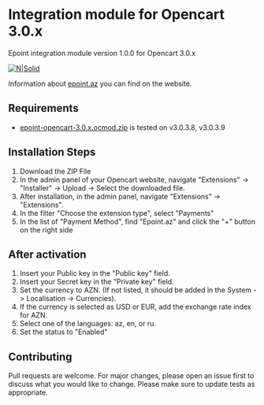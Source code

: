 # Integration module for Opencart 3.0.x
Epoint integration module version 1.0.0 for Opencart 3.0.x

[![N|Solid](https://epoint.az/images/logo.svg)](https://epoint.az/)

Information about [epoint.az](https://epoint.az) you can find on the website.

## Requirements
- [epoint-opencart-3.0.x.ocmod.zip](https://abbaszade.dev/epoint-opencart-3.0.x.ocmod.zip) is tested on v3.0.3.8, v3.0.3.9

## Installation Steps
1. Download the ZIP File
2. In the admin panel of your Opencart website, navigate "Extensions" -> "Installer" -> Upload -> Select the downloaded file.
3. After installation, in the admin panel, navigate "Extensions" -> "Extensions".
4. In the filter "Choose the extension type", select "Payments"
5. In the list of "Payment Method", find "Epoint.az" and click the "+" button on the right side

## After activation
1. Insert your Public key in the "Public key" field.
2. Insert your Secret key in the "Private key" field.
3. Set the currency to AZN. (If not listed, it should be added in the System -> Localisation -> Currencies).
4. If the currency is selected as USD or EUR, add the exchange rate index for AZN.
5. Select one of the languages: az, en, or ru.
6. Set the status to "Enabled"


## Contributing
Pull requests are welcome. For major changes, please open an issue first to discuss what you would like to change.
Please make sure to update tests as appropriate.
